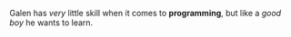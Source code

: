 Galen has *very* little skill when it comes to **programming**, but like a *good boy* he wants to learn.
